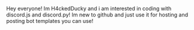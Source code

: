 Hey everyone!
Im H4ckedDucky and i am interested in coding with discord.js and discord.py!
Im new to github and just use it for hosting and posting bot templates you can use!
